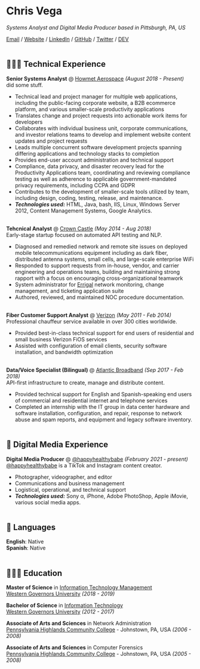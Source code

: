 # Chris Vega

_Systems Analyst and Digital Media Producer based in Pittsburgh, PA, US_ <br>

[Email](mailto:talk.to.twop0intfive@gmail.com) / [Website](https://koji.to/@his.panic.excellence/) / [LinkedIn](https://www.linkedin.com/in/chrisevega/) / [GitHub](https://github.com/chris-vega/) / [Twitter](https://twitter.com/vegaesthetic/) / [DEV](https://dev.to/chrisvega) <br><br>

## 👨🏻‍💻 Technical Experience

**Senior Systems Analyst** @ [Howmet Aerospace](https://www.howmet.com/) _(August 2018 - Present)_ <br>
did some stuff.
  - Technical lead and project manager for multiple web applications, including the public-facing corporate website, a B2B ecommerce platform, and various smaller-scale productivity applications
  - Translates change and project requests into actionable work items for developers
  - Collaborates with individual business unit, corporate communications, and investor relations teams to develop and implement website content updates and project requests
  - Leads multiple concurrent software development projects spanning differing applications and technology stacks to completion
  - Provides end-user account administration and technical support
  - Compliance, data privacy, and disaster recovery lead for the Productivity Applications team, coordinating and reviewing compliance testing as well as adherence to applicable government-mandated privacy requirements, including CCPA and GDPR
  - Contributes to the development of smaller-scale tools utilized by team, including design, coding, testing, release, and maintenance. 
  - **_Technologies used:_** HTML, Java, bash, IIS, Linux, Windows Server 2012, Content Management Systems, Google Analytics.
<br><br>

**Tehcnical Analyst** @ [Crown Castle](http://www.crowncastle.com/) _(May 2014 - Aug 2018)_ <br>
Early-stage startup focused on automated API testing and NLP.
  - Diagnosed and remedied network and remote site issues on deployed mobile telecommunications equipment including as dark fiber, distributed antenna systems, small cells, and large-scale enterprise WiFi
  - Responded to support requests from in-house, vendor, and carrier engineering and operations teams, building and maintaining strong rapport with a focus on encouraging cross-organizational teamwork
  - System administrator for [Errigal](https://www.errigal.com/) network monitoring, change management, and ticketing application suite
  - Authored, reviewed, and maintained NOC procedure documentation.
<br><br>

**Fiber Customer Support Analyst** @ [Verizon](https://www.verizon.com/) _(May 2011 - Feb 2014)_ <br>
Professional chauffeur service available in over 300 cities worldwide.
  - Provided best-in-class technical support for end users of residential and small business Verizon FiOS services
  - Assisted with configuration of email clients, security software installation, and bandwidth optimization
  <br><br>

**Data/Voice Specialist (Bilingual)** @ [Atlantic Broadband](https://www.atlanticbb.com/) _(Sep 2017 - Feb 2018)_ <br>
API-first infrastructure to create, manage and distribute content.
  - Provided technical support for English and Spanish-speaking end users of commercial and residential internet and telephone services
  - Completed an internship with the IT group in data center hardware and software installation, configuration, and repair, response to network abuse and spam reports, and equipment and legacy software inventory.
<br><br>
    
## 🎥 Digital Media Experience

**Digital Media Producer** @ [@happyhealthybabe](https://www.tiktok.com/@happyhealthybabe/) _(February 2021 - present)_ <br>
[@happyhealthybabe](https://www.tiktok.com/@happyhealthybabe/) is a TikTok and Instagram content creator.
  - Photographer, videographer, and editor
  - Communications and business management 
  - Logistical, operational, and technical support
  - **_Technologies used:_** Sony α, iPhone, Adobe PhotoShop, Apple iMovie, various social media apps.
<br><br>


## 💬 Languages

**English**: Native <br>
**Spanish**: Native
<br><br>


## 👩🏼‍🎓 Education

**Master of Science** in [Information Technology Management](https://www.wgu.edu/online-it-degrees/information-technology-management-masters-program.html)<br>
[Western Governors University](https://www.wgu.edu/) _(2018 - 2019)_ <br>

**Bachelor of Science** in [Information Technology](https://www.wgu.edu/online-it-degrees/information-technology-bachelors-program.html)<br>
[Western Governors University](https://www.wgu.edu/) _(2012 - 2017)_ <br>

**Associate of Arts and Sciences** in Network Administration<br>
[Pennsylvania Highlands Community College](https://www.pennhighlands.edu/) - Johnstown, PA, USA _(2006 - 2008)_ <br>

**Associate of Arts and Sciences** in Computer Forensics<br>
[Pennsylvania Highlands Community College](https://www.pennhighlands.edu/) - Johnstown, PA, USA _(2005 - 2008)_ <br>
